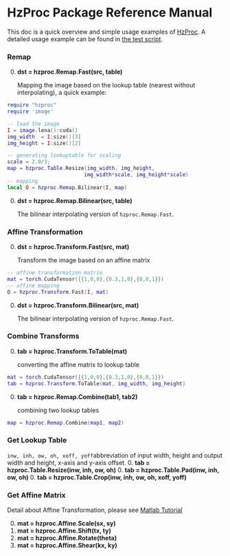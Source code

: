 # HzProc Package Reference Manual

This doc is a quick overview and simple usage examples of [HzProc](https://github.com/zhanghang1989/hzproc).
A detailed usage example can be found in [the test script](https://github.com/zhanghang1989/hzproc/blob/master/test/test.lua). 

### Remap
0. **dst = hzproc.Remap.Fast(src, table)**

	Mapping the image based on the lookup table (nearest without interpolating), a quick example:
```lua
require "hzproc"
require 'image'

-- load the image
I = image.lena():cuda()
img_width  = I:size()[3] 
img_height = I:size()[2] 

-- generating lookuptable for scaling
scale = 2.0/3;
map = hzproc.Table.Resize(img_width, img_height, 
                         img_width*scale, img_height*scale)
-- mapping
local O = hzproc.Remap.Bilinear(I, map)
```
0. **dst = hzproc.Remap.Bilinear(src, table)**

	The bilinear interpolating version of ``hzproc.Remap.Fast``.

### Affine Transformation
0. **dst = hzproc.Transform.Fast(src, mat)**

	Transform the image based on an affine matrix
```lua
-- affine transformation matrix
mat = torch.CudaTensor({{1,0,0},{0.3,1,0},{0,0,1}})
-- affine mapping
O = hzproc.Transform.Fast(I, mat)
```
0. **dst = hzproc.Transform.Bilinear(src, mat)**

	The bilinear interpolating version of ``hzproc.Remap.Fast``.

### Combine Transforms
0. **tab = hzproc.Transform.ToTable(mat)**

	converting the affine matrix to lookup table 
```lua
mat = torch.CudaTensor({{1,0,0},{0.3,1,0},{0,0,1}})
tab = hzproc.Transform.ToTable(mat, img_width, img_height)
```
0. **tab = hzproc.Remap.Combine(tab1, tab2)**

	combining two lookup tables
```lua
map = hzproc.Remap.Combine(map1, map2)
```

### Get Lookup Table
``inw, inh, ow, oh, xoff, yoff``abbreviation of input width, height and output width and height, x-axis and y-axis offset.
0. **tab = hzproc.Table.Resize(inw, inh, ow, oh)**
0. **tab = hzproc.Table.Pad(inw, inh, ow, oh)**
0. **tab = hzproc.Table.Crop(inw, inh, ow, oh, xoff, yoff)**

### Get Affine Matrix
Detail about Affine Transformation, please see [Matlab Tutorial](http://www.mathworks.com/discovery/affine-transformation.html)

0. **mat = hzproc.Affine.Scale(sx, sy)**
0. **mat = hzproc.Affine.Shift(tx, ty)**
0. **mat = hzproc.Affine.Rotate(theta)**
0. **mat = hzproc.Affine.Shear(kx, ky)**


